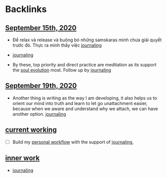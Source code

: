 
# Backlinks
## [September 15th, 2020](<September 15th, 2020.md>)
- Để relax và release và buông bỏ những samskaras mình chưa giải quyết trước đó. Thực ra mình thấy việc [journaling](<journaling.md>)

- [journaling](<journaling.md>)

- By these, top priority and direct practice are meditation as its support the [soul evolution](<soul evolution.md>) most. Follow up by [journaling](<journaling.md>)

## [September 19th, 2020](<September 19th, 2020.md>)
- Another thing is writing as the way I am developing, it also helps us to orient our mind into truth and learn to let go unattachment easier, because when we aware and understand why we attach, we can have another option. [journaling](<journaling.md>)

## [current working](<current working.md>)
- [ ] Build my [personal workflow](<personal workflow.md>) with the support of [journaling](<journaling.md>),

## [inner work](<inner work.md>)
- [journaling](<journaling.md>)

